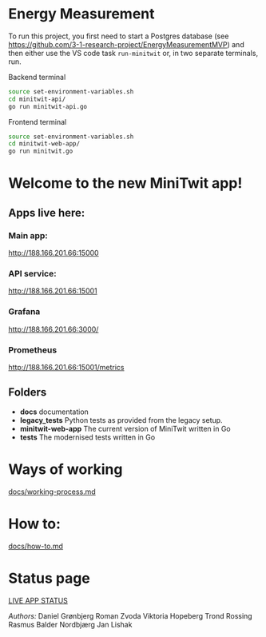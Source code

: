 # Energy Measurement
To run this project, you first need to start a Postgres database (see https://github.com/3-1-research-project/EnergyMeasurementMVP) and then either use the VS code task `run-minitwit` or, in two separate terminals, run.

Backend terminal
```bash
source set-environment-variables.sh
cd minitwit-api/
go run minitwit-api.go
```

Frontend terminal
```bash
source set-environment-variables.sh
cd minitwit-web-app/
go run minitwit.go
```

# Welcome to the new MiniTwit app!

## Apps live here:
### Main app: 
http://188.166.201.66:15000

### API service: 
http://188.166.201.66:15001

### Grafana
http://188.166.201.66:3000/

### Prometheus
http://188.166.201.66:15001/metrics

## Folders
* **docs** documentation
* **legacy_tests** Python tests as provided from the legacy setup.
* **minitwit-web-app** The current version of MiniTwit written in Go
* **tests** The modernised tests written in Go

# Ways of working
[docs/working-process.md](docs/working-process.md)

# How to: 
[docs/how-to.md](docs/how-to.md)

# Status page
[LIVE APP STATUS](http://206.81.24.116/status.html)

*Authors:*
Daniel Grønbjerg
Roman Zvoda
Viktoria Hopeberg
Trond Rossing
Rasmus Balder Nordbjærg
Jan Lishak

